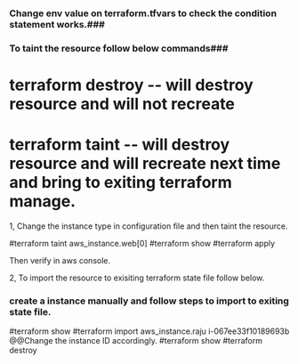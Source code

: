 ### Change env value on terraform.tfvars to check the condition statement works.###

### To taint the resource follow below commands###
# terraform destroy -- will destroy resource and will not recreate
# terraform taint -- will destroy resource and will recreate next time and bring to exiting terraform manage.	

1, Change the instance type in configuration file and then taint the resource.

#terraform taint aws_instance.web[0]
#terraform show
#terraform apply

Then verify in aws console.

2, To import the resource to exisiting terraform state file follow below.
### create a instance manually and follow steps to import to exiting state file.

#terraform show
#terraform import aws_instance.raju i-067ee33f10189693b @@Change the instance ID accordingly.
#terraform show
#terraform destroy
